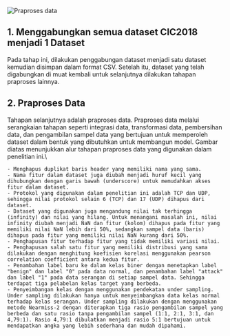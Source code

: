 ![Praproses data](https://github.com/fando-tek/Hybrid-learning-IDS/assets/81504312/c1dd3547-4d5e-4cb4-a8d4-6fac1d6f9821)
## 1. Menggabungkan semua dataset CIC2018 menjadi 1 Dataset
Pada tahap ini, dilakukan penggabungan dataset menjadi satu dataset kemudian disimpan dalam format CSV. Setelah itu, dataset yang telah digabungkan di muat kembali untuk selanjutnya dilakukan tahapan praproses lainnya.
## 2. Praproses Data
Tahapan selanjutnya adalah praproses data. Praproses data melalui serangkaian tahapan seperti integrasi data, transformasi data, pembersihan data, dan pengambilan sampel data yang bertujuan untuk memperoleh dataset dalam bentuk yang dibutuhkan untuk membangun model. Gambar diatas menunjukkan alur tahapan praproses data yang digunakan dalam penelitian ini.\
```
- Menghapus duplikat baris header yang memiliki nama yang sama.
- Nama fitur dalam dataset juga diubah menjadi huruf kecil yang dihubungkan dengan garis bawah (underscore) untuk memudahkan akses fitur dalam dataset.
- Protokol yang digunakan dalam penelitian ini adalah TCP dan UDP, sehingga nilai protokol selain 6 (TCP) dan 17 (UDP) dihapus dari dataset.
- Dataset yang digunakan juga mengandung nilai tak terhingga (infinity) dan nilai yang hilang. Untuk menangani masalah ini, nilai infinity diubah menjadi NaN dan fitur (kolom) dihapus pada fitur yang memiliki nilai NaN lebih dari 50%, sedangkan sampel data (baris) dihapus pada fitur yang memiliki nilai NaN kurang dari 50%.
- Penghapusan fitur terhadap fitur yang tidak memiliki variasi nilai.
- Penghapusan salah satu fitur yang memiliki distribusi yang sama dilakukan dengan menghitung koefisien korelasi menggunakan pearson correlation coefficient antara kedua fitur.
- Penambahan label baru ke dalam kelas biner dengan menetapkan label "benign" dan label "0" pada data normal, dan penambahan label "attack" dan label "1" pada data serangan di setiap sampel data. Sehingga terdapat tiga pelabelan kelas target yang berbeda.
- Penyeimbangan kelas dengan menggunakan pendekatan under sampling. Under sampling dilakukan hanya untuk menyeimbangkan data kelas normal terhadap kelas serangan. Under sampling dilakukan dengan menggunakan metode Nearmiss-2 dengan diterapkan tiga rasio pengambilan sampel yang berbeda dan satu rasio tanpa pengambilan sampel (1:1, 2:1, 3:1, dan 4,79:1). Rasio 4,79:1 dibulatkan menjadi rasio 5:1 bertujuan untuk mendapatkan angka yang lebih sederhana dan mudah dipahami.
```

